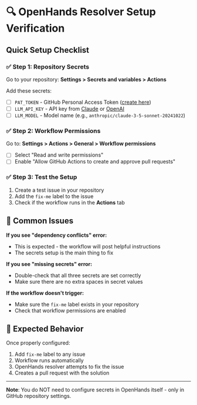 # 🔍 OpenHands Resolver Setup Verification

## Quick Setup Checklist

### ✅ Step 1: Repository Secrets
Go to your repository: **Settings > Secrets and variables > Actions**

Add these secrets:
- [ ] `PAT_TOKEN` - GitHub Personal Access Token ([create here](https://github.com/settings/tokens))
- [ ] `LLM_API_KEY` - API key from [Claude](https://console.anthropic.com/) or [OpenAI](https://platform.openai.com/api-keys)  
- [ ] `LLM_MODEL` - Model name (e.g., `anthropic/claude-3-5-sonnet-20241022`)

### ✅ Step 2: Workflow Permissions  
Go to: **Settings > Actions > General > Workflow permissions**
- [ ] Select "Read and write permissions"
- [ ] Enable "Allow GitHub Actions to create and approve pull requests"

### ✅ Step 3: Test the Setup
1. Create a test issue in your repository
2. Add the `fix-me` label to the issue
3. Check if the workflow runs in the **Actions** tab

## 🚨 Common Issues

**If you see "dependency conflicts" error:**
- This is expected - the workflow will post helpful instructions
- The secrets setup is the main thing to fix

**If you see "missing secrets" error:**
- Double-check that all three secrets are set correctly
- Make sure there are no extra spaces in secret values

**If the workflow doesn't trigger:**
- Make sure the `fix-me` label exists in your repository
- Check that workflow permissions are enabled

## 🎯 Expected Behavior

Once properly configured:
1. Add `fix-me` label to any issue
2. Workflow runs automatically  
3. OpenHands resolver attempts to fix the issue
4. Creates a pull request with the solution

---

**Note**: You do NOT need to configure secrets in OpenHands itself - only in GitHub repository settings.